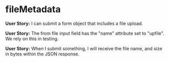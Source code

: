# fileMetadata


**User Story:**  I can submit a form object that includes a file upload.

**User Story:** The from file input field has the "name" attribute set to "upfile". We rely on this in testing.

**User Story:** When I submit something, I will receive the file name, and size in bytes within the JSON response.
